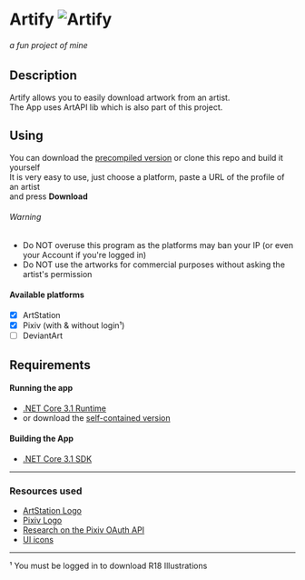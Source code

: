 # Artify ![Artify](https://raw.githubusercontent.com/sentouki/Artify/master/Artify/assets/icons/artify.png)
###### a fun project of mine

## Description
Artify allows you to easily download artwork from an artist.  
The App uses ArtAPI lib which is also part of this project.

## Using
You can download the [precompiled version](https://github.com/sentouki/Artify/releases) or clone this repo and build it yourself  
It is very easy to use, just choose a platform, paste a URL of the profile of an artist  
and press **Download**    

###### Warning  
- Do NOT overuse this program as the platforms may ban your IP (or even your Account if you're logged in)
- Do NOT use the artworks for commercial purposes without asking the artist's permission

#### Available platforms
- [x] ArtStation
- [x] Pixiv (with & without login¹)
- [ ] DeviantArt

## Requirements

#### Running the app
- [.NET Core 3.1 Runtime](https://dotnet.microsoft.com/download/visual-studio-sdks)
- or download the [self-contained version](https://github.com/sentouki/Artify/releases/download/v1.0.0/Artify.selfcontained.zip)

#### Building the App
- [.NET Core 3.1 SDK](https://dotnet.microsoft.com/download/visual-studio-sdks)


-------------------
### Resources used
- [ArtStation Logo](https://www.artstation.com/about/logo)
- [Pixiv Logo](https://commons.wikimedia.org/wiki/File:Pixiv_Icon.svg)
- [Research on the Pixiv OAuth API](https://github.com/azuline/pixiv-api)
- [UI icons](https://material.io/resources/icons/)
-------------------

¹ You must be logged in to download R18 Illustrations

